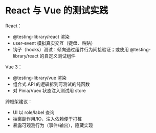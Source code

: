 # React 与 Vue 的测试实践

React：
- @testing-library/react 渲染
- user-event 模拟真实交互（键盘、粘贴）
- 钩子（hooks）测试：倾向通过组件行为间接验证；或使用 @testing-library/react 的自定义测试组件

Vue 3：
- @testing-library/vue 渲染
- 组合式 API 的逻辑拆到可测试的纯函数
- 对 Pinia/Vuex 状态注入测试用 store

跨框架建议：
- UI 以 role/label 查询
- 抽离副作用/IO，注入依赖便于打桩
- 暴露可观测行为（事件/输出），隐藏实现